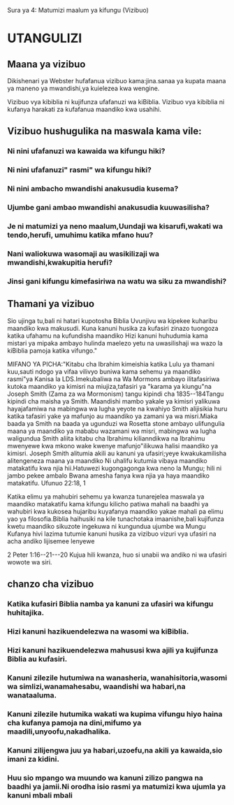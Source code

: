 Sura ya 4: Matumizi maalum ya kifungu (Vizibuo)

# UTANGULIZI

## Maana ya vizibuo

Dikishenari ya Webster hufafanua vizibuo kama:jina.sanaa ya kupata maana
ya maneno ya mwandishi,ya kuielezea kwa wengine.

Vizibuo vya kibiblia ni kujifunza ufafanuzi wa kiBiblia. Vizibuo vya
kibiblia ni kufanya harakati za kufafanua maandiko kwa usahihi.

## Vizibuo hushugulika na maswala kama vile:

### Ni nini ufafanuzi wa kawaida wa kifungu hiki?

### Ni nini ufafanuzi\" rasmi\" wa kifungu hiki?

### Ni nini ambacho mwandishi anakusudia kusema?

### Ujumbe gani ambao mwandishi anakusudia kuuwasilisha?

### Je ni matumizi ya neno maalum,Uundaji wa kisarufi,wakati wa tendo,herufi, umuhimu katika mfano huu?

### Nani waliokuwa wasomaji au wasikilizaji wa mwandishi,kwakupitia herufi?

### Jinsi gani kifungu kimefasiriwa na watu wa siku za mwandishi?

## Thamani ya vizibuo

Sio ujinga tu,bali ni hatari kupotosha Biblia Uvunjivu wa kipekee
kuharibu maandiko kwa makusudi. Kuna kanuni husika za kufasiri zinazo
tuongoza katika ufahamu na kufundisha maandiko Hizi kanuni huhudumia
kama mistari ya mipaka ambayo hulinda maelezo yetu na uwasilishaji wa
wazo la kiBiblia pamoja katika vifungo.\"

MIFANO YA PICHA:\"Kitabu cha Ibrahim kimeishia katika Lulu ya thamani
kuu,sauti ndogo ya vifaa vilivyo buniwa kama sehemu ya maandiko
rasmi\"ya Kanisa la LDS.Imekubaliwa na Wa Mormons ambayo ilitafasiriwa
kutoka maandiko ya kimisri na miujiza,tafasiri ya \"karama ya kiungu\"na
Joseph Smith (Zama za wa Mormonism) tangu kipindi cha 1835--184Tangu
kipindi cha maisha ya Smith. Maandishi mambo yakale ya kimisri yalikuwa
hayajafamiwa na mabingwa wa lugha yeyote na kwahiyo Smith alijisikia
huru katika tafasiri yake ya mafunjo au maandiko ya zamani ya wa
misri.Miaka baada ya Smith na baada ya ugunduzi wa Rosetta stone ambayo
ulifungulia maana ya maandiko ya mababu wazamani wa misri, mabingwa wa
lugha waligundua Smith aliita kitabu cha Ibrahimu kilianndikwa na
Ibrahimu mwenyewe kwa mkono wake kwenye mafunjo\"ilikuwa halisi maandiko
ya kimisri. Joseph Smith alitumia akili au kanuni ya ufasiri;yeye
kwakukamilisha alitengeneza maana ya maandiko Ni uhalifu kutumia vibaya
maandiko matakatifu kwa njia hii.Hatuwezi kugongagonga kwa neno la
Mungu; hili ni jambo pekee ambalo Bwana amesha fanya kwa njia ya haya
maandiko matakatifu. Ufunuo 22:18, 1

Katika elimu ya mahubiri sehemu ya kwanza tunarejelea maswala ya
maandiko matakatifu kama kifungu kilicho patiwa mahali na baadhi ya
wahubiri kwa kukosea hujaribu kuyafanya maandiko yakae mahali pa elimu
yao ya filosofia.Biblia haihusiki na kile tunachotaka imaanishe,bali
kujifunza kwetu maandiko sikuzote ingekuwa ni kungundua ujumbe wa Mungu
Kufanya hivi lazima tutumie kanuni husika za vizibuo vizuri vya ufasiri
na acha andiko lijisemee lenyewe

2 Peter 1:16--21---20 Kujua hili kwanza, huo si unabii wa andiko ni wa
ufasiri wowote wa siri.

## chanzo cha vizibuo

### Katika kufasiri Biblia namba ya kanuni za ufasiri wa kifungu huhitajika.

### Hizi kanuni hazikuendelezwa na wasomi wa kiBiblia.

### Hizi kanuni hazikuendelezwa mahususi kwa ajili ya kujifunza Biblia au kufasiri.

### Kanuni zilezile hutumiwa na wanasheria, wanahisitoria,wasomi wa simlizi,wanamahesabu, waandishi wa habari,na wanataaluma.

### Kanuni zilezile hutumika wakati wa kupima vifungu hiyo haina cha kufanya pamoja na dini,mifumo ya maadili,unyoofu,nakadhalika.

### Kanuni zilijengwa juu ya habari,uzoefu,na akili ya kawaida,sio imani za kidini.

### Huu sio mpango wa muundo wa kanuni zilizo pangwa na baadhi ya jamii.Ni orodha isio rasmi ya matumizi kwa ujumla ya kanuni mbali mbali
